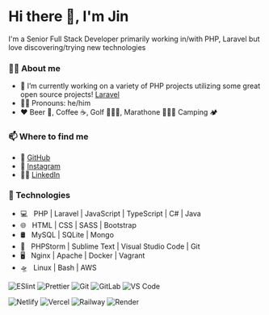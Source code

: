 
# Hi there :wave:, I'm Jin

I'm a Senior Full Stack Developer primarily working in/with PHP, Laravel but love discovering/trying new technologies

### 🙋‍♂️️ About me

- 🔭 I’m currently working on a variety of PHP projects utilizing some great open source projects! [Laravel](https://laravel.com/)
- 🙋‍♂️️ Pronouns: he/him
- ❤️ Beer 🍺️, Coffee ☕️, Golf 🏌🏻‍♂️️, Marathone 🏃🏻‍♂️ Camping 🏕️

### 📫 Where to find me

  - 🐙️ [GitHub](https://github.com/jinsunglee8033)
  - 📸️ [Instagram](https://instagram.com/3jin3)
  - 👨‍💻️ [LinkedIn](https://linkedin.com/in/jinsung-lee-6790b315)

### 🔭️ Technologies

- 💻 &nbsp; PHP | Laravel | JavaScript | TypeScript | C# | Java
- 🌐 &nbsp; HTML | CSS | SASS | Bootstrap 
- 🛢 &nbsp; MySQL  | SQLite | Mongo
- 🔧 &nbsp; PHPStorm | Sublime Text | Visual Studio Code | Git
- 🖥 &nbsp; Nginx | Apache | Docker | Vagrant
- 🛸️ &nbsp; Linux | Bash | AWS

![ESlint](https://img.shields.io/badge/-ESLint-%234B32C3?style=flat-square&logo=eslint)
![Prettier](https://img.shields.io/badge/-Prettier-%23F7B93E?style=flat-square&logo=prettier&logoColor=ffffff)
![Git](https://img.shields.io/badge/-Git-%23F05032?style=flat-square&logo=git&logoColor=%23ffffff)
![GitLab](https://img.shields.io/badge/-GitLab-FCA121?style=flat-square&logo=gitlab)
![VS Code](https://img.shields.io/badge/-VSCode-%23007ACC?style=flat-square&logo=visual-studio-code)

![Netlify](https://img.shields.io/badge/-Netlify-%2300C7B7?style=flat-square&logo=netlify&logoColor=ffffff)
![Vercel](https://img.shields.io/badge/-Vercel-%23ffffff?style=flat-square&logo=vercel&logoColor=000000)
![Railway](https://img.shields.io/badge/-Railway-%230B0D0E?style=flat-square&logo=railway)
![Render](https://img.shields.io/badge/-Render-%2346E3B7?style=flat-square&logo=render&logoColor=ffffff)
